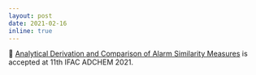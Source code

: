 ```yaml
---
layout: post
date: 2021-02-16
inline: true
---
```


📌 [Analytical Derivation and Comparison of Alarm Similarity Measures](https://arxiv.org/abs/2003.10600) is accepted at 11th IFAC ADCHEM 2021.